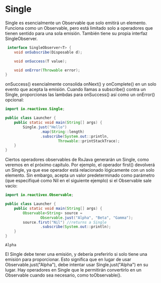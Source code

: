 # Single

Single<T> es esencialmente un Observable<T> que solo emitirá un elemento. Funciona como un Observable,
pero está limitado solo a operadores que tienen sentido para una sola emisión.
También tiene su propia interfaz SingleObserver.

```java
 interface SingleObserver<T> {
    void onSubscribe(Disposable d);

    void onSuccess(T value);

    void onError(Throwable error);
}
```

onSuccess() esencialmente consolida onNext() y onComplete() en un solo evento que acepta la emisión.
Cuando llamas a subscribe() contra un Single, proporcionas las lambdas para onSuccess() así como un onError() opcional:

```java
import io.reactivex.Single;

public class Launcher {
    public static void main(String[] args) {
        Single.just("Hello")
                .map(String::length)
                .subscribe(System.out::println,
                        Throwable::printStackTrace);
    }
}
```

Ciertos operadores observables de RxJava generarán un Single, como veremos en el próximo capítulo.
Por ejemplo, el operador first() devolverá un Single, ya que ese operador está relacionado lógicamente con un solo
elemento.
Sin embargo, acepta un valor predeterminado como parámetro (que especifiqué como Nil en el siguiente ejemplo) si el
Observable sale vacío:

```java
import io.reactivex.Observable;

public class Launcher {
    public static void main(String[] args) {
        Observable<String> source =
                Observable.just("Alpha", "Beta", "Gamma");
        source.first("Nil") //returns a Single
                .subscribe(System.out::println);
    }
}
```
```
Alpha
```

El Single debe tener una emisión, y debería preferirlo si solo tiene una emisión para proporcionar. 
Esto significa que en lugar de usar Observable.just("Alpha"), debe intentar usar Single.just("Alpha") en su lugar. 
Hay operadores en Single que le permitirán convertirlo en un Observable cuando sea necesario, como toObservable().